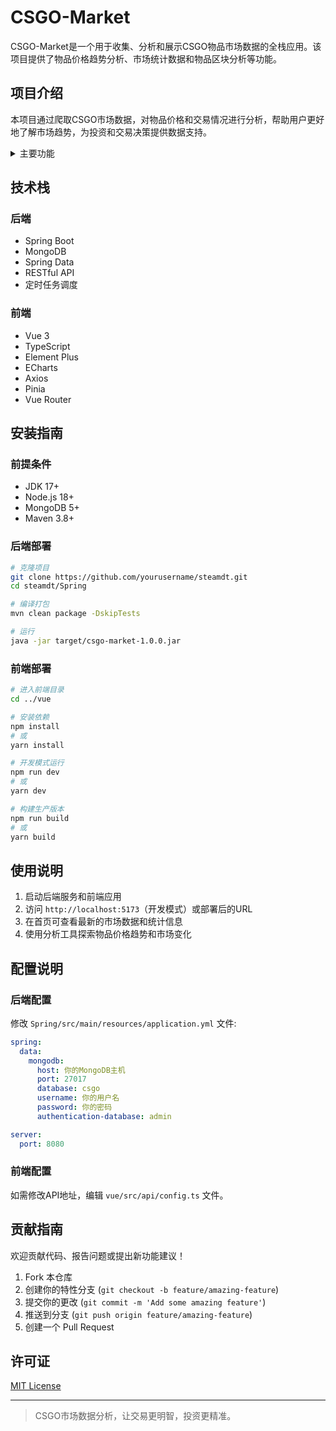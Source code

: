# CSGO-Market

CSGO-Market是一个用于收集、分析和展示CSGO物品市场数据的全栈应用。该项目提供了物品价格趋势分析、市场统计数据和物品区块分析等功能。

## 项目介绍

本项目通过爬取CSGO市场数据，对物品价格和交易情况进行分析，帮助用户更好地了解市场趋势，为投资和交易决策提供数据支持。

<details>
<summary>主要功能</summary>

| 功能 | 描述 |
|------|------|
| 物品区块分析 | 分析物品价格区块变动趋势 |
| 市场统计 | 提供市场整体统计数据 |
| 数据可视化 | 使用图表直观展示数据变化 |
| 实时数据更新 | 定时任务自动更新最新市场数据 |

</details>

## 技术栈

### 后端
- Spring Boot
- MongoDB
- Spring Data
- RESTful API
- 定时任务调度

### 前端
- Vue 3
- TypeScript
- Element Plus
- ECharts
- Axios
- Pinia
- Vue Router

## 安装指南

### 前提条件
- JDK 17+
- Node.js 18+
- MongoDB 5+
- Maven 3.8+

### 后端部署
```bash
# 克隆项目
git clone https://github.com/yourusername/steamdt.git
cd steamdt/Spring

# 编译打包
mvn clean package -DskipTests

# 运行
java -jar target/csgo-market-1.0.0.jar
```

### 前端部署
```bash
# 进入前端目录
cd ../vue

# 安装依赖
npm install
# 或
yarn install

# 开发模式运行
npm run dev
# 或
yarn dev

# 构建生产版本
npm run build
# 或
yarn build
```

## 使用说明

1. 启动后端服务和前端应用
2. 访问 `http://localhost:5173`（开发模式）或部署后的URL
3. 在首页可查看最新的市场数据和统计信息
4. 使用分析工具探索物品价格趋势和市场变化

## 配置说明

### 后端配置
修改 `Spring/src/main/resources/application.yml` 文件:

```yaml
spring:
  data:
    mongodb:
      host: 你的MongoDB主机
      port: 27017
      database: csgo
      username: 你的用户名
      password: 你的密码
      authentication-database: admin

server:
  port: 8080
```

### 前端配置
如需修改API地址，编辑 `vue/src/api/config.ts` 文件。

## 贡献指南
欢迎贡献代码、报告问题或提出新功能建议！

1. Fork 本仓库
2. 创建你的特性分支 (`git checkout -b feature/amazing-feature`)
3. 提交你的更改 (`git commit -m 'Add some amazing feature'`)
4. 推送到分支 (`git push origin feature/amazing-feature`)
5. 创建一个 Pull Request

## 许可证
[MIT License](LICENSE)

---

> CSGO市场数据分析，让交易更明智，投资更精准。
